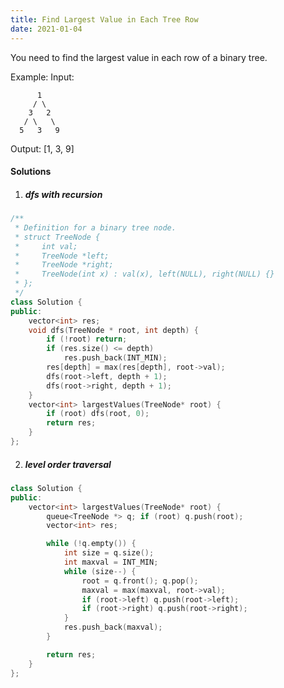 ```yaml
---
title: Find Largest Value in Each Tree Row
date: 2021-01-04
---
```

You need to find the largest value in each row of a binary tree.

Example:
Input: 

          1
         / \
        3   2
       / \   \  
      5   3   9 

Output: [1, 3, 9]

#### Solutions

1. ##### dfs with recursion

```cpp
/**
 * Definition for a binary tree node.
 * struct TreeNode {
 *     int val;
 *     TreeNode *left;
 *     TreeNode *right;
 *     TreeNode(int x) : val(x), left(NULL), right(NULL) {}
 * };
 */
class Solution {
public:
    vector<int> res;
    void dfs(TreeNode * root, int depth) {
        if (!root) return;
        if (res.size() <= depth)
            res.push_back(INT_MIN);
        res[depth] = max(res[depth], root->val);
        dfs(root->left, depth + 1);
        dfs(root->right, depth + 1);
    }
    vector<int> largestValues(TreeNode* root) {
        if (root) dfs(root, 0);
        return res;
    }
};
```

2. ##### level order traversal

```cpp
class Solution {
public:
    vector<int> largestValues(TreeNode* root) {
        queue<TreeNode *> q; if (root) q.push(root);
        vector<int> res;

        while (!q.empty()) {
            int size = q.size();
            int maxval = INT_MIN;
            while (size--) {
                root = q.front(); q.pop();
                maxval = max(maxval, root->val);
                if (root->left) q.push(root->left);
                if (root->right) q.push(root->right); 
            }
            res.push_back(maxval);
        }

        return res;
    }
};
```